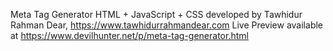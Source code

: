 Meta Tag Generator
HTML + JavaScript + CSS
developed by Tawhidur Rahman Dear, https://www.tawhidurrahmandear.com
Live Preview available at https://www.devilhunter.net/p/meta-tag-generator.html 
